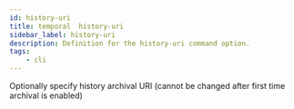 ```yaml
---
id: history-uri
title: temporal  history-uri
sidebar_label: history-uri
description: Definition for the history-uri command option.
tags:
	- cli
---
```


 Optionally specify history archival URI (cannot be changed after first time archival is enabled)
